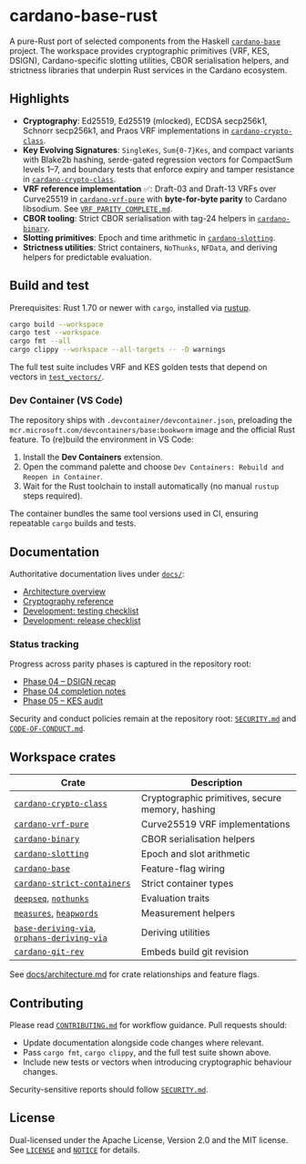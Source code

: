 # cardano-base-rust

A pure-Rust port of selected components from the Haskell
[`cardano-base`](https://github.com/IntersectMBO/cardano-base) project. The workspace
provides cryptographic primitives (VRF, KES, DSIGN), Cardano-specific slotting utilities,
CBOR serialisation helpers, and strictness libraries that underpin Rust services in the
Cardano ecosystem.

## Highlights

- **Cryptography**: Ed25519, Ed25519 (mlocked), ECDSA secp256k1, Schnorr secp256k1, and
  Praos VRF implementations in [`cardano-crypto-class`](cardano-crypto-class/src).
- **Key Evolving Signatures**: `SingleKes`, `Sum{0-7}Kes`, and compact variants with
  Blake2b hashing, serde-gated regression vectors for CompactSum levels 1–7, and
  boundary tests that enforce expiry and tamper resistance in
  [`cardano-crypto-class`](cardano-crypto-class/tests).
- **VRF reference implementation** ✅: Draft-03 and Draft-13 VRFs over Curve25519 in
  [`cardano-vrf-pure`](cardano-vrf-pure/src) with **byte-for-byte parity** to Cardano
  libsodium. See [`VRF_PARITY_COMPLETE.md`](cardano-vrf-pure/VRF_PARITY_COMPLETE.md).
- **CBOR tooling**: Strict CBOR serialisation with tag-24 helpers in
  [`cardano-binary`](cardano-binary/src).
- **Slotting primitives**: Epoch and time arithmetic in
  [`cardano-slotting`](cardano-slotting/src).
- **Strictness utilities**: Strict containers, `NoThunks`, `NFData`, and deriving helpers
  for predictable evaluation.

## Build and test

Prerequisites: Rust 1.70 or newer with `cargo`, installed via
[rustup](https://rustup.rs/).

```bash
cargo build --workspace
cargo test --workspace
cargo fmt --all
cargo clippy --workspace --all-targets -- -D warnings
```

The full test suite includes VRF and KES golden tests that depend on vectors in
[`test_vectors/`](test_vectors).

### Dev Container (VS Code)

The repository ships with `.devcontainer/devcontainer.json`, preloading the
`mcr.microsoft.com/devcontainers/base:bookworm` image and the official Rust feature.
To (re)build the environment in VS Code:

1. Install the **Dev Containers** extension.
2. Open the command palette and choose `Dev Containers: Rebuild and Reopen in Container`.
3. Wait for the Rust toolchain to install automatically (no manual `rustup` steps required).

The container bundles the same tool versions used in CI, ensuring repeatable
`cargo` builds and tests.

## Documentation

Authoritative documentation lives under [`docs/`](docs):

- [Architecture overview](docs/architecture.md)
- [Cryptography reference](docs/cryptography.md)
- [Development: testing checklist](docs/development/testing.md)
- [Development: release checklist](docs/development/releasing.md)

### Status tracking

Progress across parity phases is captured in the repository root:

- [Phase 04 – DSIGN recap](PHASE_04_DSIGN_QUICK_SUMMARY.md)
- [Phase 04 completion notes](PHASE_04_COMPLETION_REPORT.md)
- [Phase 05 – KES audit](PHASE_05_AUDIT.md)

Security and conduct policies remain at the repository root:
[`SECURITY.md`](SECURITY.md) and [`CODE-OF-CONDUCT.md`](CODE-OF-CONDUCT.md).

## Workspace crates

| Crate | Description |
|-------|-------------|
| [`cardano-crypto-class`](cardano-crypto-class/src) | Cryptographic primitives, secure memory, hashing |
| [`cardano-vrf-pure`](cardano-vrf-pure/src) | Curve25519 VRF implementations |
| [`cardano-binary`](cardano-binary/src) | CBOR serialisation helpers |
| [`cardano-slotting`](cardano-slotting/src) | Epoch and slot arithmetic |
| [`cardano-base`](cardano-base/src) | Feature-flag wiring |
| [`cardano-strict-containers`](cardano-strict-containers/src) | Strict container types |
| [`deepseq`](deepseq/src/lib.rs), [`nothunks`](nothunks/src/lib.rs) | Evaluation traits |
| [`measures`](measures/src/measure.rs), [`heapwords`](heapwords/src/lib.rs) | Measurement helpers |
| [`base-deriving-via`](base-deriving-via/src/lib.rs), [`orphans-deriving-via`](orphans-deriving-via/src/lib.rs) | Deriving utilities |
| [`cardano-git-rev`](cardano-git-rev/src/lib.rs) | Embeds build git revision |

See [docs/architecture.md](docs/architecture.md) for crate relationships and feature
flags.

## Contributing

Please read [`CONTRIBUTING.md`](CONTRIBUTING.md) for workflow guidance. Pull requests
should:

- Update documentation alongside code changes where relevant.
- Pass `cargo fmt`, `cargo clippy`, and the full test suite shown above.
- Include new tests or vectors when introducing cryptographic behaviour changes.

Security-sensitive reports should follow [`SECURITY.md`](SECURITY.md).

## License

Dual-licensed under the Apache License, Version 2.0 and the MIT license. See
[`LICENSE`](LICENSE) and [`NOTICE`](NOTICE) for details.
